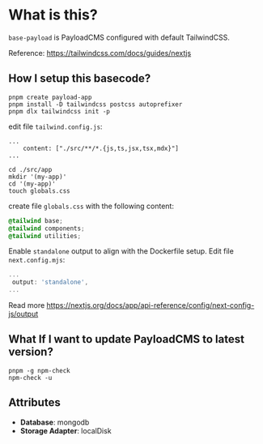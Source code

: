 # What is this?

`base-payload` is PayloadCMS configured with default TailwindCSS. 

Reference: https://tailwindcss.com/docs/guides/nextjs

## How I setup this basecode?

```shell
pnpm create payload-app
pnpm install -D tailwindcss postcss autoprefixer
pnpm dlx tailwindcss init -p
```

edit file `tailwind.config.js`:
```
...
    content: ["./src/**/*.{js,ts,jsx,tsx,mdx}"]
...
```

```shell
cd ./src/app
mkdir '(my-app)'
cd '(my-app)'
touch globals.css
```

create file `globals.css` with the following content:
```css
@tailwind base;
@tailwind components;
@tailwind utilities;
```

Enable `standalone` output to align with the Dockerfile setup. Edit file `next.config.mjs`:
```javascript
...
 output: 'standalone',
...
```
Read more https://nextjs.org/docs/app/api-reference/config/next-config-js/output

## What If I want to update PayloadCMS to latest version?

```shell
pnpm -g npm-check
npm-check -u
```

## Attributes

- **Database**: mongodb
- **Storage Adapter**: localDisk
